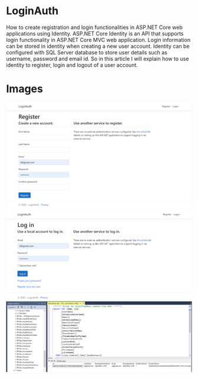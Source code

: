 # LoginAuth
How to create registration and login functionalities in ASP.NET Core web applications using Identity. ASP.NET Core Identity is an API that supports login functionality in ASP.NET Core MVC web application. Login information can be stored in identity when creating a new user account. Identity can be configured with SQL Server database to store user details such as username, password and email id. So in this article I will explain how to use identity to register, login and logout of a user account.

# Images
![Alt_Text](https://github.com/Kumavat-Vijay/LoginAuth/blob/main/images/Register%20-%20Login.png)
![Alt_Text](https://github.com/Kumavat-Vijay/LoginAuth/blob/main/images/Log%20in%20-%20LoginAu.png)
![Alt_Text](https://github.com/Kumavat-Vijay/LoginAuth/blob/main/images/DB.png)
